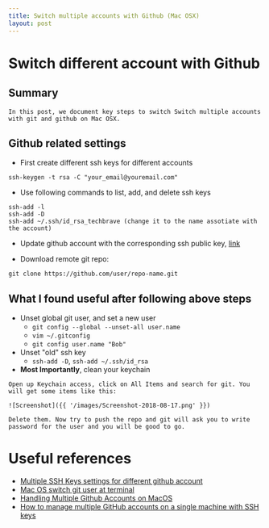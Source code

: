 ```yaml
---
title: Switch multiple accounts with Github (Mac OSX)
layout: post
---
```

# Switch different account with Github
##  Summary

```
In this post, we document key steps to switch Switch multiple accounts with git and github on Mac OSX.
```

## Github related settings
- First create different ssh keys for different accounts
```
ssh-keygen -t rsa -C "your_email@youremail.com"
```

- Use following commands to list, add, and delete ssh keys
```
ssh-add -l 
ssh-add -D 
ssh-add ~/.ssh/id_rsa_techbrave (change it to the name assotiate with the account)
```

- Update github account with the corresponding ssh public key, [link](https://help.github.com/en/articles/adding-a-new-ssh-key-to-your-github-account)


- Download remote git repo:
```
git clone https://github.com/user/repo-name.git
```

## What I found useful after following above steps
- Unset global git user, and set a new user
  - `git config --global --unset-all user.name`
  - `vim ~/.gitconfig`
  - `git config user.name "Bob"`
- Unset "old" ssh key 
  - `ssh-add -D`, `ssh-add ~/.ssh/id_rsa`
- **Most Importantly**, clean your keychain 
```
Open up Keychain access, click on All Items and search for git. You will get some items like this:

![Screenshot]({{ '/images/Screenshot-2018-08-17.png' }})

Delete them. Now try to push the repo and git will ask you to write password for the user and you will be good to go.
```

# Useful references
- [Multiple SSH Keys settings for different github account](https://gist.github.com/jexchan/2351996)
- [Mac OS switch git user at terminal](https://superuser.com/questions/1064197/how-to-switch-git-user-at-terminal)
- [Handling Multiple Github Accounts on MacOS](https://gist.github.com/Jonalogy/54091c98946cfe4f8cdab2bea79430f9)
- [How to manage multiple GitHub accounts on a single machine with SSH keys](https://www.freecodecamp.org/news/manage-multiple-github-accounts-the-ssh-way-2dadc30ccaca/)